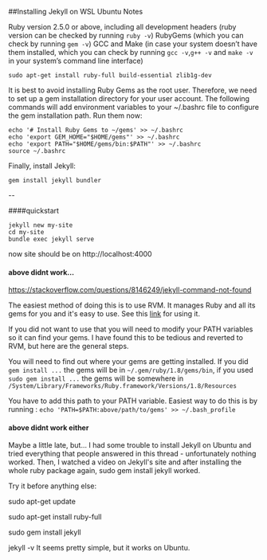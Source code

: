 ##Installing Jekyll on WSL Ubuntu Notes

Ruby version 2.5.0 or above, including all development headers (ruby version can be checked by running `ruby -v`)
RubyGems (which you can check by running `gem -v`)
GCC and Make (in case your system doesn’t have them installed, which you can check by running `gcc -v`,`g++ -v` and `make -v` in your system’s command line interface)

`sudo apt-get install ruby-full build-essential zlib1g-dev`

It is best to avoid installing Ruby Gems as the root user. Therefore, we need to set up a gem installation directory for your user account. The following commands will add environment variables to your ~/.bashrc file to configure the gem installation path. Run them now:
```
echo '# Install Ruby Gems to ~/gems' >> ~/.bashrc
echo 'export GEM_HOME="$HOME/gems"' >> ~/.bashrc
echo 'export PATH="$HOME/gems/bin:$PATH"' >> ~/.bashrc
source ~/.bashrc
```
Finally, install Jekyll:

`gem install jekyll bundler`

--

####quickstart

```
jekyll new my-site
cd my-site
bundle exec jekyll serve
```

now site should be on http://localhost:4000


#### above didnt work...
https://stackoverflow.com/questions/8146249/jekyll-command-not-found


The easiest method of doing this is to use RVM. It manages Ruby and all its gems for you and it's easy to use. See this [link][1] for using it.

If you did not want to use that you will need to modify your PATH variables so it can find your gems. I have found this to be tedious and reverted to RVM, but here are the general steps.

You will need to find out where your gems are getting installed. If you did `gem install ...` the gems will be in `~/.gem/ruby/1.8/gems/bin`, if you used `sudo gem install ...` the gems will be somewhere in `/System/Library/Frameworks/Ruby.framework/Versions/1.8/Resources`

You have to add this path to your PATH variable. Easiest way to do this is by running :
`echo 'PATH=$PATH:above/path/to/gems' >> ~/.bash_profile`

  [1]: http://pragmaticstudio.com/blog/2010/9/23/install-rails-ruby-mac


#### above didnt work either 
Maybe a little late, but... I had some trouble to install Jekyll on Ubuntu and tried everything that people answered in this thread - unfortunately nothing worked.
Then, I watched a video on Jekyll's site and after installing the whole ruby package again, sudo gem install jekyll worked.

Try it before anything else:

sudo apt-get update

sudo apt-get install ruby-full

sudo gem install jekyll

jekyll -v
It seems pretty simple, but it works on Ubuntu.
